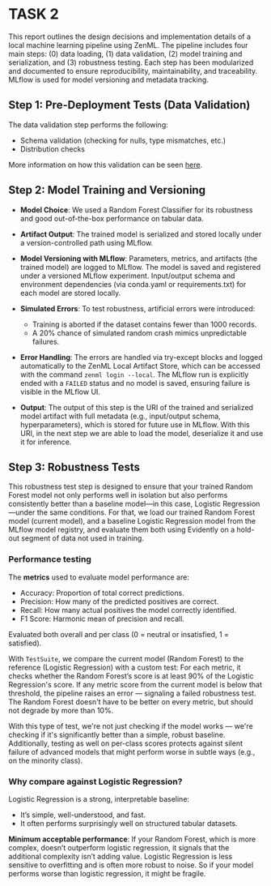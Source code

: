 # TASK 2

This report outlines the design decisions and implementation details of a local machine learning pipeline using ZenML. The pipeline includes four main steps: (0) data loading,  (1) data validation, (2) model training and serialization, and (3) robustness testing. Each step has been modularized and documented to ensure reproducibility, maintainability, and traceability. MLflow is used for model versioning and metadata tracking.

## Step 1: Pre-Deployment Tests (Data Validation)

The data validation step performs the following:
- Schema validation (checking for nulls, type mismatches, etc.)
- Distribution checks

More information on how this validation can be seen [here](Task_1.md).


## Step 2: Model Training and Versioning

- **Model Choice**: We used a Random Forest Classifier for its robustness and good out-of-the-box performance on tabular data.

- **Artifact Output**: The trained model is serialized and stored locally under a version-controlled path using MLflow.


- **Model Versioning with MLflow**: Parameters, metrics, and artifacts (the trained model) are logged to MLflow. The model is saved and registered under a versioned MLflow experiment. Input/output schema and environment dependencies (via conda.yaml or requirements.txt) for each model are stored locally.

- **Simulated Errors**: To test robustness, artificial errors were introduced:
    - Training is aborted if the dataset contains fewer than 1000 records.
    - A 20% chance of simulated random crash mimics unpredictable failures.

- **Error Handling**: The errors are handled via try-except blocks and logged automatically to the ZenML Local Artifact Store, which can be accessed with the command `zenml login --local`. The MLflow run is explicitly ended with a `FAILED` status and no model is saved, ensuring failure is visible in the MLflow UI.

- **Output**: The output of this step is the URI of the trained and serialized model artifact with full metadata (e.g., input/output schema, hyperparameters), which is stored for future use in MLflow. With this URI, in the next step we are able to load the model, deserialize it and use it for inference.

## Step 3: Robustness Tests 

This robustness test step is designed to ensure that your trained Random Forest model not only performs well in isolation but also performs consistently better than a baseline model—in this case, Logistic Regression—under the same conditions. For that, we load our trained Random Forest model (current model), and a baseline Logistic Regression model from the MLflow model registry, and evaluate them both using Evidently on a hold-out segment of data not used in training.


### Performance testing

The **metrics** used to evaluate model performance are:
- Accuracy: Proportion of total correct predictions.
- Precision: How many of the predicted positives are correct.
- Recall: How many actual positives the model correctly identified.
- F1 Score: Harmonic mean of precision and recall.

Evaluated both overall and per class (0 = neutral or insatisfied, 1 = satisfied).


With `TestSuite`, we compare the current model (Random Forest) to the reference (Logistic Regression) with a custom test: For each metric, it checks whether the Random Forest’s score is at least 90% of the Logistic Regression's score. If any metric score from the current model is below that threshold, the pipeline raises an error — signaling a failed robustness test. The Random Forest doesn't have to be better on every metric, but should not degrade by more than 10%.


With this type of test, we're not just checking if the model works — we're checking if it's significantly better than a simple, robust baseline. Additionally, testing as well on per-class scores protects against silent failure of advanced models that might perform worse in subtle ways (e.g., on the minority class).


### Why compare against Logistic Regression?
Logistic Regression is a strong, interpretable baseline:
- It’s simple, well-understood, and fast.
- It often performs surprisingly well on structured tabular datasets.

**Minimum acceptable performance**: If your Random Forest, which is more complex, doesn’t outperform logistic regression, it signals that the additional complexity isn’t adding value. Logistic Regression is less sensitive to overfitting and is often more robust to noise. So if your model performs worse than logistic regression, it might be fragile.